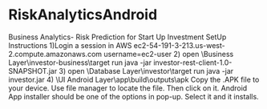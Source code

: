 # RiskAnalyticsAndroid
Business Analytics- Risk Prediction for Start Up Investment
SetUp Instructions
1)Login a session in AWS  ec2-54-191-3-213.us-west-2.compute.amazonaws.com
username=ec2-user
2) open \Business Layer\investor-business\target
 run java -jar investor-rest-client-1.0-SNAPSHOT.jar
3) open \Database Layer\investor\target
 run java -jar investor.jar
4) \UI Android Layer\app\build\outputs\apk
Copy the .APK file to your device.
Use file manager to locate the file.
Then click on it.
Android App installer should be one of the options in pop-up.
Select it and it installs.
